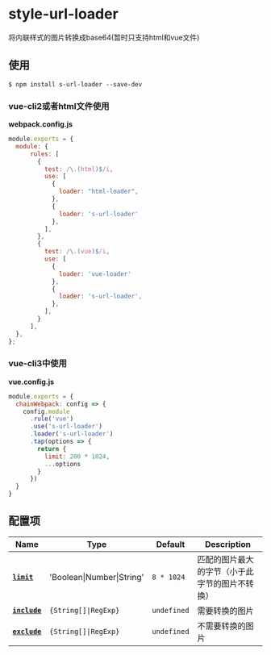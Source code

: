 

# style-url-loader

将内联样式的图片转换成base64(暂时只支持html和vue文件)

## 使用

```console
$ npm install s-url-loader --save-dev
```

### vue-cli2或者html文件使用
**webpack.config.js**

```js
module.exports = {
  module: {
      rules: [
        {
          test: /\.(html)$/i,
          use: [
            {
              loader: "html-loader",
            },
            {
              loader: 's-url-loader'
            },
          ],
        },
        {
          test: /\.(vue)$/i,
          use: [
            {
              loader: 'vue-loader'
            },
            {
              loader: 's-url-loader',
            },
          ],
        }
      ],
  },
};
```

### vue-cli3中使用
**vue.config.js**
```javascript
module.exports = {
  chainWebpack: config => {
    config.module
      .rule('vue')
      .use('s-url-loader')
      .loader('s-url-loader')
      .tap(options => {
        return {
          limit: 200 * 1024,
          ...options
        }
      })
  }
}
```

## 配置项

|             Name              |            Type             |        Default     | Description                                 |
| --------------------------- | -------------------------     |--------------------| ------------------------------------------- |
|     **[`limit`](#limit)**     | 'Boolean\|Number\|String'   |        `8 * 1024`  | 匹配的图片最大的字节（小于此字节的图片不转换）    |
|  **[`include`](#include)**    |     `{String[]\|RegExp}`     |      `undefined`   | 需要转换的图片                                |
|  **[`exclude`](#exclude)**    |     `{String[]\|RegExp}`     |       `undefined`  | 不需要转换的图片                              |
